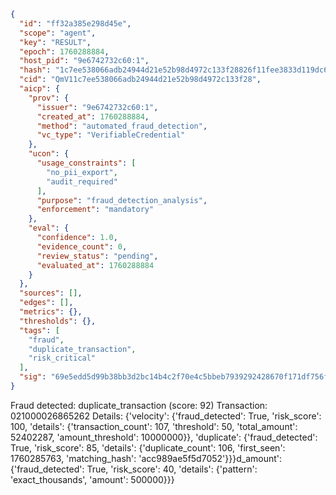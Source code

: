 ```json
{
  "id": "ff32a385e298d45e",
  "scope": "agent",
  "key": "RESULT",
  "epoch": 1760288884,
  "host_pid": "9e6742732c60:1",
  "hash": "1c7ee538066adb24944d21e52b98d4972c133f28826f11fee3833d119dc6e306",
  "cid": "QmV11c7ee538066adb24944d21e52b98d4972c133f28",
  "aicp": {
    "prov": {
      "issuer": "9e6742732c60:1",
      "created_at": 1760288884,
      "method": "automated_fraud_detection",
      "vc_type": "VerifiableCredential"
    },
    "ucon": {
      "usage_constraints": [
        "no_pii_export",
        "audit_required"
      ],
      "purpose": "fraud_detection_analysis",
      "enforcement": "mandatory"
    },
    "eval": {
      "confidence": 1.0,
      "evidence_count": 0,
      "review_status": "pending",
      "evaluated_at": 1760288884
    }
  },
  "sources": [],
  "edges": [],
  "metrics": {},
  "thresholds": {},
  "tags": [
    "fraud",
    "duplicate_transaction",
    "risk_critical"
  ],
  "sig": "69e5edd5d99b38bb3d2bc14b4c2f70e4c5bbeb7939292428670f171df756f3e4"
}
```

Fraud detected: duplicate_transaction (score: 92)
Transaction: 021000026865262
Details: {'velocity': {'fraud_detected': True, 'risk_score': 100, 'details': {'transaction_count': 107, 'threshold': 50, 'total_amount': 52402287, 'amount_threshold': 10000000}}, 'duplicate': {'fraud_detected': True, 'risk_score': 85, 'details': {'duplicate_count': 106, 'first_seen': 1760285763, 'matching_hash': 'acc989ae5f5d7052'}}}d_amount': {'fraud_detected': True, 'risk_score': 40, 'details': {'pattern': 'exact_thousands', 'amount': 500000}}}